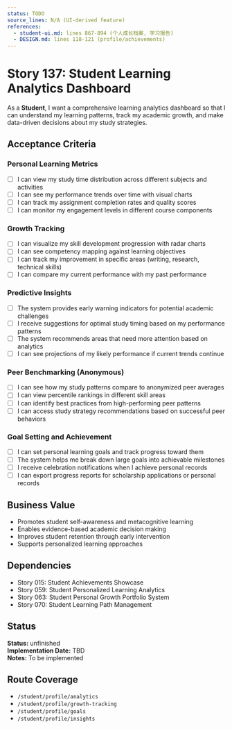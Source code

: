 ```yaml
---
status: TODO
source_lines: N/A (UI-derived feature) 
references:
  - student-ui.md: lines 867-894 (个人成长档案, 学习报告)
  - DESIGN.md: lines 118-121 (profile/achievements)
---
```


# Story 137: Student Learning Analytics Dashboard

As a **Student**, I want a comprehensive learning analytics dashboard so that I can understand my learning patterns, track my academic growth, and make data-driven decisions about my study strategies.

## Acceptance Criteria

### Personal Learning Metrics
- [ ] I can view my study time distribution across different subjects and activities
- [ ] I can see my performance trends over time with visual charts
- [ ] I can track my assignment completion rates and quality scores
- [ ] I can monitor my engagement levels in different course components

### Growth Tracking
- [ ] I can visualize my skill development progression with radar charts
- [ ] I can see competency mapping against learning objectives
- [ ] I can track my improvement in specific areas (writing, research, technical skills)
- [ ] I can compare my current performance with my past performance

### Predictive Insights
- [ ] The system provides early warning indicators for potential academic challenges
- [ ] I receive suggestions for optimal study timing based on my performance patterns
- [ ] The system recommends areas that need more attention based on analytics
- [ ] I can see projections of my likely performance if current trends continue

### Peer Benchmarking (Anonymous)
- [ ] I can see how my study patterns compare to anonymized peer averages
- [ ] I can view percentile rankings in different skill areas
- [ ] I can identify best practices from high-performing peer patterns
- [ ] I can access study strategy recommendations based on successful peer behaviors

### Goal Setting and Achievement
- [ ] I can set personal learning goals and track progress toward them
- [ ] The system helps me break down large goals into achievable milestones
- [ ] I receive celebration notifications when I achieve personal records
- [ ] I can export progress reports for scholarship applications or personal records

## Business Value
- Promotes student self-awareness and metacognitive learning
- Enables evidence-based academic decision making
- Improves student retention through early intervention
- Supports personalized learning approaches

## Dependencies  
- Story 015: Student Achievements Showcase
- Story 059: Student Personalized Learning Analytics
- Story 063: Student Personal Growth Portfolio System
- Story 070: Student Learning Path Management


## Status
**Status:** unfinished  
**Implementation Date:** TBD  
**Notes:** To be implemented
## Route Coverage
- `/student/profile/analytics`
- `/student/profile/growth-tracking` 
- `/student/profile/goals`
- `/student/profile/insights`